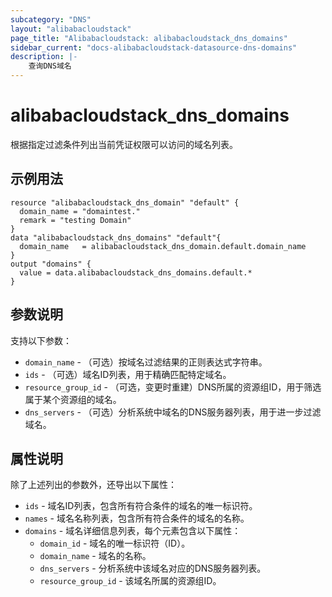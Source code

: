 ```yaml
---
subcategory: "DNS"
layout: "alibabacloudstack"
page_title: "Alibabacloudstack: alibabacloudstack_dns_domains"
sidebar_current: "docs-alibabacloudstack-datasource-dns-domains"
description: |-
    查询DNS域名
---
```


# alibabacloudstack_dns_domains

根据指定过滤条件列出当前凭证权限可以访问的域名列表。

## 示例用法

```
resource "alibabacloudstack_dns_domain" "default" {
  domain_name = "domaintest."
  remark = "testing Domain"
}
data "alibabacloudstack_dns_domains" "default"{
  domain_name   = alibabacloudstack_dns_domain.default.domain_name
}
output "domains" {
  value = data.alibabacloudstack_dns_domains.default.*
}
```

## 参数说明

支持以下参数：

* `domain_name` - （可选）按域名过滤结果的正则表达式字符串。  
* `ids` - （可选）域名ID列表，用于精确匹配特定域名。  
* `resource_group_id` - （可选，变更时重建）DNS所属的资源组ID，用于筛选属于某个资源组的域名。  
* `dns_servers` - （可选）分析系统中域名的DNS服务器列表，用于进一步过滤域名。

## 属性说明

除了上述列出的参数外，还导出以下属性：

* `ids` - 域名ID列表，包含所有符合条件的域名的唯一标识符。  
* `names` - 域名名称列表，包含所有符合条件的域名的名称。  
* `domains` - 域名详细信息列表，每个元素包含以下属性：  
  * `domain_id` - 域名的唯一标识符（ID）。  
  * `domain_name` - 域名的名称。  
  * `dns_servers` - 分析系统中该域名对应的DNS服务器列表。  
  * `resource_group_id` - 该域名所属的资源组ID。  